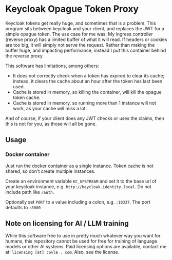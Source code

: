 # Keycloak Opague Token Proxy

Keycloak tokens get really huge, and sometimes that is a problem. This program sits between keycloak and your client, and replaces the JWT for a simple opague token. The use case for me was: My ingress controller (reverse proxy) has a limited buffer of what it will read. If headers or cookies are too big, it will simply not serve the request. Rather than making the buffer huge, and impacting performance, instead I put this container behind the reverse proxy.

This software has limitations, among others:

- It does not correctly check when a token has expired to clear its cache; instead, it clears the cache about an hour after the token has last been used.
- Cache is stored in memory, so killing the container, will kill the opague token cache.
- Cache is stored in memory, so running more than 1 instance will not work, as your cache will miss a lot.

And of course, if your client does any JWT checks or uses the claims, then this is not for you, as those will all be gone.

## Usage

### Docker container

Just run the docker container as a single instance. Token cache is not shared, so don't create multiple instances.

Create an environment variable `KC_UPSTREAM` and set it to the base url of your keycloak instance, e.g. `http://keycloak.identity.local`. Do not include path like `/auth`.

Optionally set `PORT` to a value including a colon, e.g. `:10337`. The port defaults to `:8080`

## Note on licensing for AI / LLM training

While this software free to use in pretty much whatever way you want for humans, this repository cannot be used for free for training of language models or other AI systems. Paid licensing options are available, contact me at: `licensing [at] covle . com`. Also, see the license.
